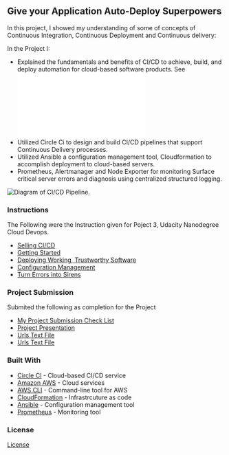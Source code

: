 ## Give your Application Auto-Deploy Superpowers

In this project, I showed my understanding of some of concepts of Continuous Integration, Continuous Deployment and Continuous delivery:

In the Project I:

- Explained the fundamentals and benefits of CI/CD to achieve, build, and deploy automation for cloud-based software products. See ![Proposal Presentation](presentation.pdf)
- Utilized Circle Ci to design and build CI/CD pipelines that support Continuous Delivery processes.
- Utilized Ansible a configuration management tool, Cloudformation to accomplish deployment to cloud-based servers.
- Prometheus, Alertmanager and Node Exporter for monitoring Surface critical server errors and diagnosis using centralized structured logging.

![Diagram of CI/CD Pipeline.](udapeople.png)

### Instructions

The Following were the Instruction given for Poject 3, Udacity Nanodegree Cloud Devops.

- [Selling CI/CD](instructions/0-selling-cicd.md)
- [Getting Started](instructions/1-getting-started.md)
- [Deploying Working, Trustworthy Software](instructions/2-deploying-trustworthy-code.md)
- [Configuration Management](instructions/3-configuration-management.md)
- [Turn Errors into Sirens](instructions/4-turn-errors-into-sirens.md)

### Project Submission

Submited the following as completion for the Project

- [ My Project Submission Check List](rubrics.md)
- [ Project Presentation](presentation.pdf)
- [ Urls Text File ](urls.txt)
- [ Urls Text File ](urls.md)

### Built With

- [Circle CI](www.circleci.com) - Cloud-based CI/CD service
- [Amazon AWS](https://aws.amazon.com/) - Cloud services
- [AWS CLI](https://aws.amazon.com/cli/) - Command-line tool for AWS
- [CloudFormation](https://aws.amazon.com/cloudformation/) - Infrastrcuture as code
- [Ansible](https://www.ansible.com/) - Configuration management tool
- [Prometheus](https://prometheus.io/) - Monitoring tool

### License

[License](LICENSE.md)
